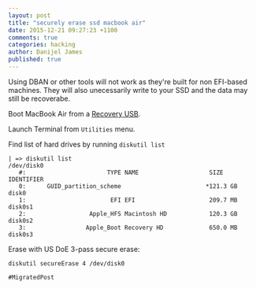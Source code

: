 ```yaml
---
layout: post
title: "securely erase ssd macbook air"
date: 2015-12-21 09:27:23 +1100
comments: true
categories: hacking
author: Danijel James
published: true
---
```

Using DBAN or other tools will not work as they're built for non EFI-based machines. They will also unecessarily write to your SSD and the data may still be recoverabe.

Boot MacBook Air from a [Recovery USB](https://support.apple.com/kb/dl1433).

Launch Terminal from `Utilities` menu.

Find list of hard drives by running `diskutil list`

    | => diskutil list
    /dev/disk0
       #:                       TYPE NAME                    SIZE       IDENTIFIER
       0:      GUID_partition_scheme                        *121.3 GB   disk0
       1:                        EFI EFI                     209.7 MB   disk0s1
       2:                  Apple_HFS Macintosh HD            120.3 GB   disk0s2
       3:                 Apple_Boot Recovery HD             650.0 MB   disk0s3

Erase with US DoE 3-pass secure erase:

    diskutil secureErase 4 /dev/disk0

`#MigratedPost`

